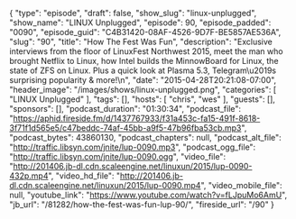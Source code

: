 {
  "type": "episode",
  "draft": false,
  "show_slug": "linux-unplugged",
  "show_name": "LINUX Unplugged",
  "episode": 90,
  "episode_padded": "0090",
  "episode_guid": "C4B31420-08AF-4526-9D7F-BE5857AE536A",
  "slug": "90",
  "title": "How The Fest Was Fun",
  "description": "Exclusive interviews from the floor of LinuxFest Northwest 2015, meet the man who brought Netflix to Linux, how Intel builds the MinnowBoard for Linux, the state of ZFS on Linux. Plus a quick look at Plasma 5.3, Telegram\u2019s surprising popularity & more!\n",
  "date": "2015-04-28T20:21:08-07:00",
  "header_image": "/images/shows/linux-unplugged.png",
  "categories": [
    "LINUX Unplugged"
  ],
  "tags": [],
  "hosts": [
    "chris",
    "wes"
  ],
  "guests": [],
  "sponsors": [],
  "podcast_duration": "01:30:34",
  "podcast_file": "https://aphid.fireside.fm/d/1437767933/f31a453c-fa15-491f-8618-3f71f1d565e5/c47beddc-74af-45bb-a9f5-47b96fba53cb.mp3",
  "podcast_bytes": 43860130,
  "podcast_chapters": null,
  "podcast_alt_file": "http://traffic.libsyn.com/jnite/lup-0090.mp3",
  "podcast_ogg_file": "http://traffic.libsyn.com/jnite/lup-0090.ogg",
  "video_file": "http://201406.jb-dl.cdn.scaleengine.net/linuxun/2015/lup-0090-432p.mp4",
  "video_hd_file": "http://201406.jb-dl.cdn.scaleengine.net/linuxun/2015/lup-0090.mp4",
  "video_mobile_file": null,
  "youtube_link": "https://www.youtube.com/watch?v=fLJpuMo6AmU",
  "jb_url": "/81282/how-the-fest-was-fun-lup-90/",
  "fireside_url": "/90"
}

